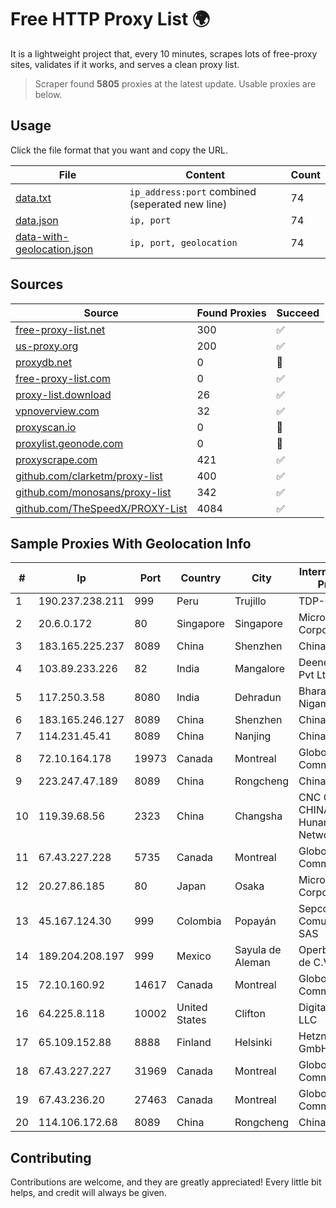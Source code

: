 
# Free HTTP Proxy List 🌍

It is a lightweight project that, every 10 minutes, scrapes lots of free-proxy sites, validates if it works, and serves a clean proxy list.


> Scraper found **5805** proxies at the latest update. Usable proxies are below.

## Usage

Click the file format that you want and copy the URL.


|File|Content|Count|
|----|-------|-----|
|[data.txt](https://raw.githubusercontent.com/themiralay/Proxy-List-World/master/data.txt)|`ip_address:port` combined (seperated new line)|74|
|[data.json](https://raw.githubusercontent.com/themiralay/Proxy-List-World/master/data.json)|`ip, port`|74|
|[data-with-geolocation.json](https://raw.githubusercontent.com/themiralay/Proxy-List-World/master/data-with-geolocation.json)|`ip, port, geolocation`|74|

## Sources

|Source|Found Proxies|Succeed|
|------|-------------|-------|
|[free-proxy-list.net](https://free-proxy-list.net)|300|✅|
|[us-proxy.org](https://www.us-proxy.org)|200|✅|
|[proxydb.net](http://proxydb.net)|0|🚫|
|[free-proxy-list.com](https://free-proxy-list.com/?page=&port=&type%5B%5D=http&type%5B%5D=https&up_time=0&search=Search)|0|✅|
|[proxy-list.download](https://www.proxy-list.download/HTTP)|26|✅|
|[vpnoverview.com](https://vpnoverview.com/privacy/anonymous-browsing/free-proxy-servers)|32|✅|
|[proxyscan.io](https://www.proxyscan.io)|0|🚫|
|[proxylist.geonode.com](https://proxylist.geonode.com/api/proxy-list?limit=300&page=1&sort_by=lastChecked&sort_type=desc&protocols=http,https)|0|🚫|
|[proxyscrape.com](https://api.proxyscrape.com/v2/?request=displayproxies&protocol=http&timeout=10000&country=all&ssl=all&anonymity=all)|421|✅|
|[github.com/clarketm/proxy-list](https://raw.githubusercontent.com/clarketm/proxy-list/master/proxy-list-raw.txt)|400|✅|
|[github.com/monosans/proxy-list](https://raw.githubusercontent.com/monosans/proxy-list/main/proxies/http.txt)|342|✅|
|[github.com/TheSpeedX/PROXY-List](https://raw.githubusercontent.com/TheSpeedX/PROXY-List/master/http.txt)|4084|✅|


## Sample Proxies With Geolocation Info

|#|Ip|Port|Country|City|Internet Service Provider|
|-|--|----|-------|----|-------------------------|
|1|190.237.238.211|999|Peru|Trujillo|TDP-GRS|
|2|20.6.0.172|80|Singapore|Singapore|Microsoft Corporation|
|3|183.165.225.237|8089|China|Shenzhen|Chinanet|
|4|103.89.233.226|82|India|Mangalore|Deenet Services Pvt Ltd|
|5|117.250.3.58|8080|India|Dehradun|Bharat Sanchar Nigam Ltd|
|6|183.165.246.127|8089|China|Shenzhen|Chinanet|
|7|114.231.45.41|8089|China|Nanjing|Chinanet|
|8|72.10.164.178|19973|Canada|Montreal|GloboTech Communications|
|9|223.247.47.189|8089|China|Rongcheng|Chinanet|
|10|119.39.68.56|2323|China|Changsha|CNC Group CHINA169 Hunan Province Network|
|11|67.43.227.228|5735|Canada|Montreal|GloboTech Communications|
|12|20.27.86.185|80|Japan|Osaka|Microsoft Corporation|
|13|45.167.124.30|999|Colombia|Popayán|Sepcom Comunicaciones SAS|
|14|189.204.208.197|999|Mexico|Sayula de Aleman|Operbes, S.A. de C.V.|
|15|72.10.160.92|14617|Canada|Montreal|GloboTech Communications|
|16|64.225.8.118|10002|United States|Clifton|DigitalOcean, LLC|
|17|65.109.152.88|8888|Finland|Helsinki|Hetzner Online GmbH|
|18|67.43.227.227|31969|Canada|Montreal|GloboTech Communications|
|19|67.43.236.20|27463|Canada|Montreal|GloboTech Communications|
|20|114.106.172.68|8089|China|Rongcheng|Chinanet|



## Contributing

Contributions are welcome, and they are greatly appreciated! Every
little bit helps, and credit will always be given.

